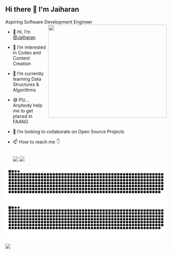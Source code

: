 ## Hi there 👋 I'm Jaiharan

Aspiring Software Development Engineer
<img align="right" width="370" height="290" src="https://github.com/Jaiharan/Jaiharan/assets/136414923/1ae0d703-b059-4a2e-91b3-35e98a81b18b">
- 👋 Hi, I’m [@Jaiharan](https://jaiharan.github.io/)
- 👀 I’m interested in Codes and Content Creation
- 🌱 I’m currently learning Data Structures & Algorithms
- 😅 Plz... Anybody help me to get placed in FAANG
- 💞️ I’m looking to collaborate on Open Source Projects
- 📫 How to reach me 👇

  <br /> [<img src="https://img.shields.io/badge/Twitter-1DA1F2?style=for-the-badge&logo=twitter&logoColor=white" />](https://twitter.com/Jaiharan_725) [<img src="https://img.shields.io/badge/LinkedIn-0077B5?style=for-the-badge&logo=linkedin&logoColor=white" />](https://www.linkedin.com/in/jaiharan-s/)
  <br />

![github contribution grid snake animation](https://raw.githubusercontent.com/Jaiharan/Jaiharan/output/github-contribution-grid-snake-dark.svg#gh-dark-mode-only)
![github contribution grid snake animation](https://raw.githubusercontent.com/Jaiharan/Jaiharan/output/github-contribution-grid-snake.svg#gh-light-mode-only)

![](https://komarev.com/ghpvc/?username=Jaiharan)

<!---
Jaiharan/Jaiharan is a ✨ special ✨ repository because its `README.md` (this file) appears on your GitHub profile.
You can click the Preview link to take a look at your changes.
--->

